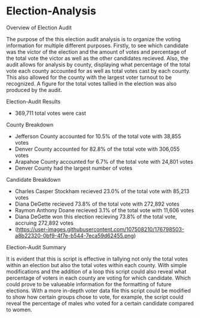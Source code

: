 # Election-Analysis

Overview of Election Audit

The purpose of the this election audit analysis is to organize the voting information for multiple different purposes. Firstly, to see which candidate was the victor of the election and the amount of votes and percentage of the total vote the victor as well as the other candidates recieved. Also, the audit allows for analysis by county, displaying what percentage of the total vote each county accounted for as well as total votes cast by each county. This also allowed for the county with the largest voter turnout to be recognized. A figure for the total votes tallied in the election was also produced by the audit. 

Election-Audit Results

 - 369,711 total votes were cast
 
  County Breakdown
 -    Jefferson County accounted for 10.5% of the total vote with 38,855 votes
 -    Denver County accounted for 82.8% of the total vote with 306,055 votes 
 -    Arapahoe County accounted for 6.7% of the total vote with 24,801 votes
 - Denver County had the largest number of votes
 
 Candidate Breakdown
 -    Charles Casper Stockham recieved 23.0% of the total vote with 85,213 votes
 -    Diana DeGette recieved 73.8% of the total vote with 272,892 votes
 -    Raymon Anthony Doane recieved 3.1% of the total vote with 11,606 votes
 - Diana DeGette won this election recieving 73.8% of the total vote, accruing 272,892 votes
 - (https://user-images.githubusercontent.com/107508210/176798503-a8b22320-0bf9-4f7e-b544-7eca59d62455.png)

Election-Audit Summary

It is evident that this is script is effective in tallying not only the total votes within an election but also the total votes within each county. With simple modifications and the addition of a loop this script could also reveal what percentage of voters in each county are voting for which candidate. Which could prove to be valueable information for the formatting of future elections. With a more in-depth voter data file this script could be modified to show how certain groups chose to vote, for example, the script could reveal the percentage of males who voted for a certain candidate compared to women. 

